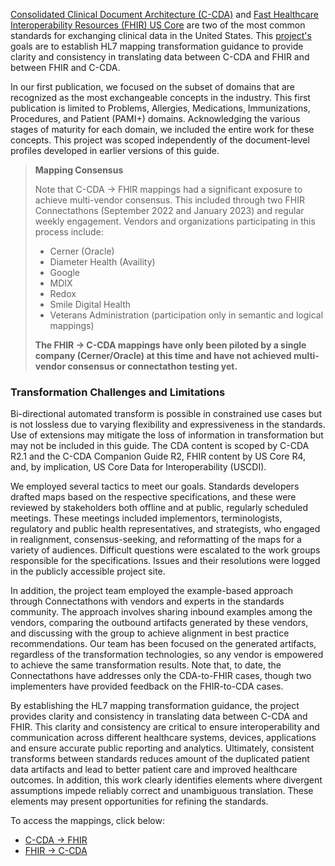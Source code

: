 [Consolidated Clinical Document Architecture (C-CDA)](https://hl7.org/cda/us/ccda/2024Jan/) and [Fast Healthcare Interoperability Resources (FHIR) US Core](http://hl7.org/fhir/us/core/) are two of the most common standards for exchanging clinical data in the United States. This [project's](https://confluence.hl7.org/display/CGP/C-CDA+to+and+from+US+Core+Mapping) goals are to establish HL7 mapping transformation guidance to provide clarity and consistency in translating data between C-CDA and FHIR and between FHIR and C-CDA. 

In our first publication, we focused on the subset of domains that are recognized as the most exchangeable concepts in the industry. This first publication is limited to Problems, Allergies, Medications, Immunizations, Procedures, and Patient (PAMI+) domains. Acknowledging the various stages of maturity for each domain, we included the entire work for these concepts. This project was scoped independently of the document-level profiles developed in earlier versions of this guide.  

<div xmlns="http://www.w3.org/1999/xhtml" xmlns:xsi="http://www.w3.org/2001/XMLSchema-instance">
	<blockquote class="stu-note">
		<b>Mapping Consensus</b>
		<p>Note that C-CDA → FHIR mappings had a significant exposure to achieve multi-vendor consensus. This included through two FHIR Connectathons (September 2022 and January 2023) and regular weekly engagement. Vendors and organizations participating in this process include:
    <ul>
      <li>Cerner (Oracle)</li>
      <li>Diameter Health (Availity)</li>
      <li>Google</li>
      <li>MDIX</li>
      <li>Redox</li>
      <li>Smile Digital Health</li>
      <li>Veterans Administration (participation only in semantic and logical mappings)</li>
    </ul>
    </p>
    <p>
    <b>The FHIR → C-CDA mappings have only been piloted by a single company (Cerner/Oracle) at this time and have not achieved multi-vendor consensus or connectathon testing yet.</b>
    </p>
	</blockquote>
</div>

### Transformation Challenges and Limitations 

Bi-directional automated transform is possible in constrained use cases but is not lossless due to varying flexibility and expressiveness in the standards. Use of extensions may mitigate the loss of information in transformation but may not be included in this guide. The CDA content is scoped by C-CDA R2.1 and the C-CDA Companion Guide R2, FHIR content by US Core R4, and, by implication, US Core Data for Interoperability (USCDI). 

We employed several tactics to meet our goals. Standards developers drafted maps based on the respective specifications, and these were reviewed by stakeholders both offline and at public, regularly scheduled meetings. These meetings included implementors, terminologists, regulatory and public health representatives, and strategists, who engaged in realignment, consensus-seeking, and reformatting of the maps for a variety of audiences. Difficult questions were escalated to the work groups responsible for the specifications. Issues and their resolutions were logged in the publicly accessible project site.

In addition, the project team employed the example-based approach through Connectathons with vendors and experts in the standards community. The approach involves sharing inbound examples among the vendors, comparing the outbound artifacts generated by these vendors, and discussing with the group to achieve alignment in best practice recommendations. Our team has been focused on the generated artifacts, regardless of the transformation technologies, so any vendor is empowered to achieve the same transformation results. Note that, to date, the Connectathons have addresses only the CDA-to-FHIR cases, though two implementers have provided feedback on the FHIR-to-CDA cases.

By establishing the HL7 mapping transformation guidance, the project provides clarity and consistency in translating data between C-CDA and FHIR. This clarity and consistency are critical to ensure interoperability and communication across different healthcare systems, devices, applications and ensure accurate public reporting and analytics. Ultimately, consistent transforms between standards reduces amount of the duplicated patient data artifacts and lead to better patient care and improved healthcare outcomes. In addition, this work clearly identifies elements where divergent assumptions impede reliably correct and unambiguous translation. These elements may present opportunities for refining the standards.


To access the mappings, click below: 
- [C-CDA → FHIR](CF-index.html)
- [FHIR → C-CDA](FC-index.html)

